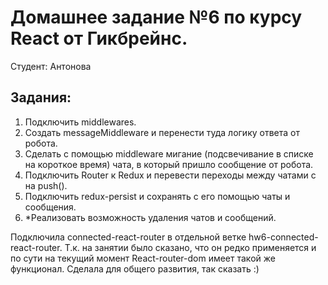 # Домашнее задание №6 по курсу React от Гикбрейнс.

Студент: Антонова

## Задания:

1. Подключить middlewares.
2. Создать messageMiddleware и перенести туда логику ответа от робота.
3. Сделать с помощью middleware мигание (подсвечивание в списке на короткое время) чата, в который пришло сообщение от робота.
4. Подключить Router к Redux и перевести переходы между чатами с <Link> на push().
5. Подключить redux-persist и сохранять с его помощью чаты и сообщения.
6. *Реализовать возможность удаления чатов и сообщений.

Подключила connected-react-router в отдельной ветке hw6-connected-react-router.
Т.к. на занятии было сказано, что он редко применяется и по сути на текущий момент React-router-dom имеет такой же функционал.
Сделала для общего развития, так сказать :)
